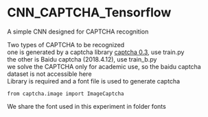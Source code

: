 # CNN_CAPTCHA_Tensorflow
A simple CNN designed for CAPTCHA recognition

Two types of CAPTCHA to be recognized  
one is generated by a captcha library [captcha 0.3](https://pypi.org/project/captcha/), use train.py  
the other is Baidu captcha (2018.4.12), use train_b.py  
we solve the CAPTCHA only for academic use, so the baidu captcha dataset is not accessible here  
Library is required and a font file is used to generate captcha  
```
from captcha.image import ImageCaptcha
```
We share the font used in this experiment in folder fonts
